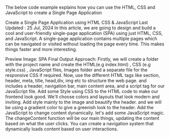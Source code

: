 The below code example explains how you can use the HTML, CSS and JavaScript to create a Single Page Application

Create a Single Page Application using HTML CSS & JavaScript
Last Updated : 25 Jul, 2024
In this article, we are going to design and build a cool and user-friendly single-page application (SPA) using just HTML, CSS, and JavaScript. A single-page application contains multiple pages which can be navigated or visited without loading the page every time. This makes things faster and more interesting.

Preview Image:
SPA
Final Output
Approach:
Firstly, we will create a folder with the project name and create the HTML(e.g index.html) , CSS (e.g style.css) , JavaScript files, Images folder and a separate file for the responsive CSS if required.
Now, use the different HTML tags like section, header, meta, title, head,div, img etc to structure the web page. and includes a header, navigation bar, main content area, and a script tag for our JavaScript file.
Add some Style using CSS to the HTML code to make our frontend look good. We'll choose colors and layouts that look modern and inviting. Add style mainly to the image and beautify the header. and we will be using a gradient color to give a greenish look to the header.
Add the JavaScript to change content dynamically. let's add some JavaScript magic. The changeContent function will be our main things, updating the content based on what the user clicks.
You can create a navigation system that dynamically loads content based on user interactions.

